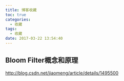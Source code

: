 ```yaml
---
title: 博客收藏
toc: true
categories:
  - 收藏
tags:
  - 收藏
date: 2017-03-22 13:54:40
---
```


## Bloom Filter概念和原理
http://blog.csdn.net/jiaomeng/article/details/1495500